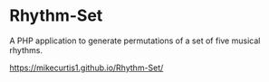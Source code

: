 # Rhythm-Set

A PHP application to generate permutations of a set of five musical rhythms.

https://mikecurtis1.github.io/Rhythm-Set/
